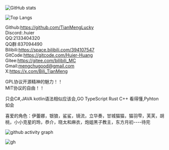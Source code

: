 ![GitHub stats](https://github-readme-stats.vercel.app/api?username=TianMengLucky)  

![Top Langs](https://github-readme-stats.vercel.app/api/top-langs/?username=TianMengLucky)  

Github:https://github.com/TianMengLucky  
Discord:.huier  
QQ:2133404320  
QQ群:837094490  
Bilibili:https://space.bilibili.com/394107547  
GitCode:https://gitcode.com/Huier-Huang  
Gitee:https://gitee.com/bilibili_MC  
Gmail:mengchugood@gmail.com  
X:https://x.com/Bili_TianMeng  

GPL协议开源精神的魅力！！  
MIT协议的自由！！  

只会C#,JAVA kotlin语法相似应该会,GO TypeScript Rust C++ 看得懂,Pyhton 如会  

喜爱的角色：伊蕾娜，银狼，鲨鲨，镜流，立华奏，甘城猫猫，猫羽雫，芙芙，胡桃，小小克星的玲，恭介，晓太和麻衣，炮姐黑子教主，东方月初----待完  

![github activity graph](https://github-readme-activity-graph.vercel.app/graph?username=TianMengLucky&theme=react-dark)

![gh](https://stats.justsong.cn/api/github/?username=TianMengLucky&theme=light)
